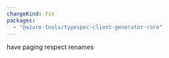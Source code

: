 ```yaml
---
changeKind: fix
packages:
  - "@azure-tools/typespec-client-generator-core"
---
```


have paging respect renames